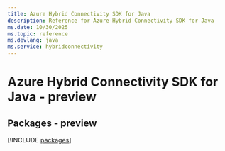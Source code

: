 ```yaml
---
title: Azure Hybrid Connectivity SDK for Java
description: Reference for Azure Hybrid Connectivity SDK for Java
ms.date: 10/30/2025
ms.topic: reference
ms.devlang: java
ms.service: hybridconnectivity
---
```

# Azure Hybrid Connectivity SDK for Java - preview
## Packages - preview
[!INCLUDE [packages](hybrid-connectivity-index.md)]